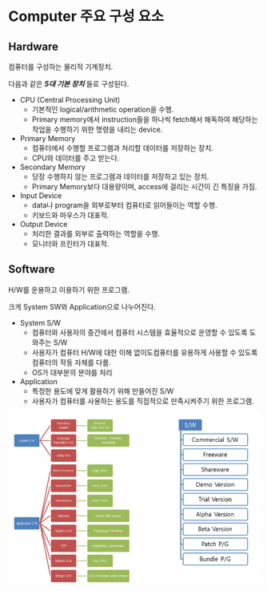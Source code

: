 # Computer 주요 구성 요소

## Hardware

컴퓨터를 구성하는 물리적 기계장치.

다음과 같은 ***5대 기본 장치*** 들로 구성된다.

* CPU (Central Processing Unit)
    * 기본적인 logical/arithmetic operation을 수행.
    * Primary memory에서 instruction들을 하나씩 fetch해서 해독하여 해당하는 작업을 수행하기 위한 명령을 내리는 device.
* Primary Memory
    * 컴퓨터에서 수행할 프로그램과 처리할 데이터를 저장하는 장치.
    * CPU와 데이터를 주고 받는다.
* Secondary Memory
    * 당장 수행하지 않는 프로그램과 데이터를 저장하고 있는 장치.
    * Primary Memory보다 대용량이며, access에 걸리는 시간이 긴 특징을 가짐.
* Input Device
    * data나 program을 외부로부터 컴퓨터로 읽어들이는 역할 수행.
    * 키보드와 마우스가 대표적.
* Output Device
    * 처리한 결과를 외부로 출력하는 역할을 수행.
    * 모니터와 프린터가 대표적.

## Software

H/W를 운용하고 이용하기 위한 프로그램.

크게 System SW와 Application으로 나누어진다.

* System S/W
    * 컴퓨터와 사용자의 중간에서 컴퓨터 시스템을 효율적으로 운영할 수 있도록 도와주는 S/W
    * 사용자가 컴퓨터 H/W에 대한 이해 없이도컴퓨터를 유용하게 사용할 수 있도록 컴퓨터의 작동 자체를 다룸.
    * OS가 대부분의 분야를 처리
* Application
    * 특정한 용도에 맞게 활용하기 위해 만들어진 S/W
    * 사용자가 컴퓨터를 사용하는 용도를 직접적으로 만족시켜주기 위한 프로그램.

![](./img/sw_category.png)
